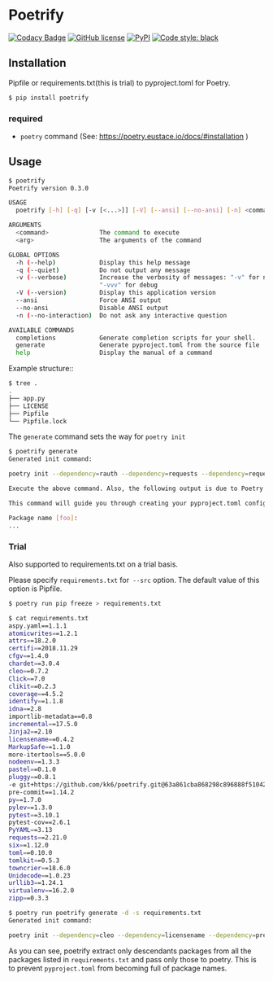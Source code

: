 # Poetrify

[![Codacy Badge](https://api.codacy.com/project/badge/Grade/b6382d985bf745958b70832f6b356615)](https://app.codacy.com/app/hiro.ashiya/poetrify?utm_source=github.com&utm_medium=referral&utm_content=kk6/poetrify&utm_campaign=Badge_Grade_Settings)
[![GitHub license](https://img.shields.io/badge/license-MIT-blue.svg?style=flat-square)](https://raw.githubusercontent.com/kk6/poetrify/master/LICENSE)
[![PyPI](https://img.shields.io/pypi/v/poetrify.svg?style=flat-square)](https://pypi.python.org/pypi/poetrify)
[![Code style: black](https://img.shields.io/badge/code%20style-black-000000.svg)](https://github.com/ambv/black)

## Installation

Pipfile or requirements.txt(this is trial) to pyproject.toml for Poetry.

```bash
$ pip install poetrify
```

### required

- `poetry` command (See: https://poetry.eustace.io/docs/#installation )

## Usage

```bash
$ poetrify
Poetrify version 0.3.0

USAGE
  poetrify [-h] [-q] [-v [<...>]] [-V] [--ansi] [--no-ansi] [-n] <command> [<arg1>] ... [<argN>]

ARGUMENTS
  <command>              The command to execute
  <arg>                  The arguments of the command

GLOBAL OPTIONS
  -h (--help)            Display this help message
  -q (--quiet)           Do not output any message
  -v (--verbose)         Increase the verbosity of messages: "-v" for normal output, "-vv" for more verbose output and
                         "-vvv" for debug
  -V (--version)         Display this application version
  --ansi                 Force ANSI output
  --no-ansi              Disable ANSI output
  -n (--no-interaction)  Do not ask any interactive question

AVAILABLE COMMANDS
  completions            Generate completion scripts for your shell.
  generate               Generate pyproject.toml from the source file
  help                   Display the manual of a command
```

Example structure::
```bash
$ tree .
.
├── app.py
├── LICENSE
├── Pipfile
└── Pipfile.lock
```

The `generate` command sets the way for `poetry init`

```bash
$ poetrify generate
Generated init command:

poetry init --dependency=rauth --dependency=requests --dependency=requests-cache --dependency=furl --dependency=arrow --dependency=pytest --dependency=responses --dev-dependency=pytest --dev-dependency=pytest-cov --dev-dependency=pytest-flake8 --dev-dependency=responses --dev-dependency=pytest-runner --license=MIT

Execute the above command. Also, the following output is due to Poetry.

This command will guide you through creating your pyproject.toml config.

Package name [foo]:
...
```

### Trial

Also supported to requirements.txt on a trial basis.

Please specify `requirements.txt` for` --src` option. The default value of this option is Pipfile.

```bash
$ poetry run pip freeze > requirements.txt

$ cat requirements.txt
aspy.yaml==1.1.1
atomicwrites==1.2.1
attrs==18.2.0
certifi==2018.11.29
cfgv==1.4.0
chardet==3.0.4
cleo==0.7.2
Click==7.0
clikit==0.2.3
coverage==4.5.2
identify==1.1.8
idna==2.8
importlib-metadata==0.8
incremental==17.5.0
Jinja2==2.10
licensename==0.4.2
MarkupSafe==1.1.0
more-itertools==5.0.0
nodeenv==1.3.3
pastel==0.1.0
pluggy==0.8.1
-e git+https://github.com/kk6/poetrify.git@63a861cba868298c896888f5104230c4a00896bb#egg=poetrify
pre-commit==1.14.2
py==1.7.0
pylev==1.3.0
pytest==3.10.1
pytest-cov==2.6.1
PyYAML==3.13
requests==2.21.0
six==1.12.0
toml==0.10.0
tomlkit==0.5.3
towncrier==18.6.0
Unidecode==1.0.23
urllib3==1.24.1
virtualenv==16.2.0
zipp==0.3.3

$ poetry run poetrify generate -d -s requirements.txt
Generated init command:

poetry init --dependency=cleo --dependency=licensename --dependency=pre-commit --dependency=pytest-cov --dependency=requests --dependency=tomlkit --dependency=towncrier --license=MIT
```

As you can see, poetrify extract only descendants packages from all the packages listed in `requirements.txt` and pass only those to poetry. This is to prevent `pyproject.toml` from becoming full of package names.
